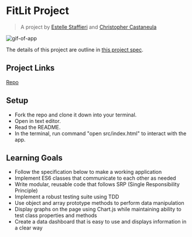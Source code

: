 # FitLit Project
> A project by [Estelle Staffieri](https://github.com/Estaffieri) and [Christopher Castaneula](https://github.com/Chriscastanuela)</br>

![gif-of-app](assets/giphy.gif)</br>

The details of this project are outline in [this project spec](http://frontend.turing.io/projects/fitlit.html).

## Project Links
[Repo](https://github.com/Chriscastanuela/fitlit-activity-tracker)

## Setup
- Fork the repo and clone it down into your terminal.
- Open in text editor.
- Read the README.
- In the terminal, run command "open src/index.html" to interact with the app.

## Learning Goals
- Follow the specification below to make a working application
- Implement ES6 classes that communicate to each other as needed
- Write modular, reusable code that follows SRP (Single Responsibility Principle)
- Implement a robust testing suite using TDD
- Use object and array prototype methods to perform data manipulation
- Display graphs on the page using Chart.js while maintaining ability to test class properties and methods
- Create a data dashboard that is easy to use and displays information in a clear way
